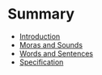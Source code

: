 # Summary

- [Introduction](./README.md)
- [Moras and Sounds](./chap1.md)
- [Words and Sentences](./chap2.md)
- [Specification](./spec.md)